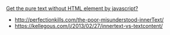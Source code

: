 [Get the pure text without HTML element by javascript?](http://stackoverflow.com/questions/6743912/get-the-pure-text-without-html-element-by-javascript)

- http://perfectionkills.com/the-poor-misunderstood-innerText/
- https://kellegous.com/j/2013/02/27/innertext-vs-textcontent/
